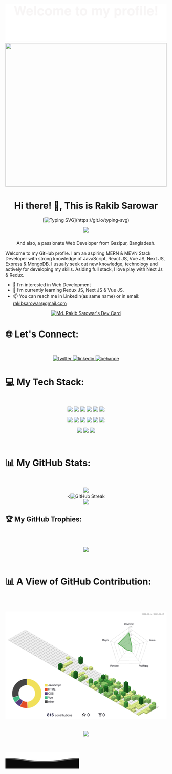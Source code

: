 
![](assets/Bottom_up.svg)
<a href="https://www.facebook.com/rakibsarowar01/">
<img height="450"  width="100%"  src="https://images.unsplash.com/photo-1624377632657-3902bfd35958?ixlib=rb-4.0.3&ixid=M3wxMjA3fDB8MHxwaG90by1wYWdlfHx8fGVufDB8fHx8fA%3D%3D&auto=format&fit=crop&w=870&q=80" />
</a>

<div align=center>
<h1> Hi there! 👋, This is Rakib Sarowar </h1>

[![Typing SVG](https://readme-typing-svg.demolab.com?font=Fira+Code&size=18&pause=4000&color=ffa726&width=485&lines=+I+am+an+aspiring+MERN+%26+MEVN+Stack+Developer.)](https://git.io/typing-svg)
</div>

<div align="center">
  <img height="130" src="https://camo.githubusercontent.com/62da68eb62b1e5f175f7d1f0191dd89a653d7908feb22d37d4a0ab07365d6791/68747470733a2f2f6d656469612e67697068792e636f6d2f6d656469612f4d3967624264396e6244724f5475314d71782f67697068792e676966"  />
</div>

###
<p align="center">
And also, a passionate Web Developer from Gazipur, Bangladesh.
</p>

Welcome to my GitHub profile. I am an aspiring MERN & MEVN Stack Developer with strong knowledge of JavaScript, React JS, Vue JS, Next JS, Express & MongoDB. I usually seek out new knowledge, technology and actively for developing my skills. Asiding full stack, I love play with Next Js & Redux. 

- 👀 I’m interested in Web Development <br>
- 🌱 I’m currently learning Redux JS, Next JS & Vue JS.<br>
- 📫 You can reach me in LinkedIn(as same name) or in email: rakibsarowar@gmail.com

<div align=center>
<a href="https://app.daily.dev/rakibsarowar"><img src="https://api.daily.dev/devcards/a71be58fa5a64d3ca6b9d9509621f94a.png?r=zsp" width="300" alt="Md. Rakib Sarowar's Dev Card"/></a>
</div>

# 🌐 Let's Connect:
<br />
<p align="center">
<a href="https://twitter.com/rakibsarowar" target="_blank rel="noopener noreferrer"">
<img src=https://img.shields.io/badge/twitter-%2300acee.svg?&style=for-the-badge&logo=twitter&logoColor=white alt=twitter style="margin-bottom: 5px;" />
</a>
<a href="https://linkedin.com/in/rakibsarowar" target="_blank">
<img src=https://img.shields.io/badge/linkedin-%231E77B5.svg?&style=for-the-badge&logo=linkedin&logoColor=white alt=linkedin style="margin-bottom: 5px;" />
</a>
<a href="https://www.behance.net/rakibsarowar" target="_blank">
<img src=https://img.shields.io/badge/behance-%23191919.svg?&style=for-the-badge&logo=behance&logoColor=white alt=behance style="margin-bottom: 5px;" />
</a>  
</p>

# 💻 My Tech Stack:
<br />
<p align="center">
<img src="https://img.shields.io/badge/html5-%23E34F26.svg?style=for-the-badge&logo=html5&logoColor=white"/>
<img src="https://img.shields.io/badge/css3-%231572B6.svg?style=for-the-badge&logo=css3&logoColor=white"/>
<img src="https://img.shields.io/badge/SASS-hotpink.svg?style=for-the-badge&logo=SASS&logoColor=white"/>
<img src="https://img.shields.io/badge/bootstrap-%23563D7C.svg?style=for-the-badge&logo=bootstrap&logoColor=white"/>
<img src="https://img.shields.io/badge/tailwindcss-%2338B2AC.svg?style=for-the-badge&logo=tailwind-css&logoColor=white"/>
<img src="https://img.shields.io/badge/javascript-%23323330.svg?style=for-the-badge&logo=javascript&logoColor=%23F7DF1E"/>
</p>
<p align="center">
<img src="https://img.shields.io/badge/react-%2320232a.svg?style=for-the-badge&logo=react&logoColor=%2361DAFB"/>
<img src="https://img.shields.io/badge/redux-%23593d88.svg?style=for-the-badge&logo=redux&logoColor=white"/>
<img src="https://img.shields.io/badge/vuejs-%2335495e.svg?style=for-the-badge&logo=vuedotjs&logoColor=%234FC08D"/>
<img src="https://img.shields.io/badge/firebase-%23039BE5.svg?style=for-the-badge&logo=firebase"/>
<img src="https://img.shields.io/badge/express.js-%23404d59.svg?style=for-the-badge&logo=express&logoColor=%2361DAFB"/>
<img src="https://img.shields.io/badge/MongoDB-%234ea94b.svg?style=for-the-badge&logo=mongodb&logoColor=white"/>
</p>
<p align="center">
<img src="https://img.shields.io/badge/adobephotoshop-%2331A8FF.svg?style=for-the-badge&logo=adobephotoshop&logoColor=white"/>
<img src="https://img.shields.io/badge/adobeillustrator-%23FF9A00.svg?style=for-the-badge&logo=adobeillustrator&logoColor=white"/>
<img src="https://img.shields.io/badge/figma-%23F24E1E.svg?style=for-the-badge&logo=figma&logoColor=white"/>
</p>
<br/>

# 📊 My GitHub Stats:
<br />
<p align="center">
<img width="60%" src="https://github-readme-stats.vercel.app/api?username=rakibsarowar&theme=great-gatsby&hide_border=true&include_all_commits=false&count_private=false" /> <br/> 
<<img src="https://github-readme-streak-stats.herokuapp.com?user=rakibsarowar&theme=dark" alt="GitHub Streak" /> <br>
<img width="50%" src="https://github-readme-stats.vercel.app/api/top-langs/?username=rakibsarowar&theme=great-gatsby&hide_border=true&include_all_commits=false&count_private=false&layout=compact" />   
<p>

## 🏆 My GitHub Trophies:
<br />
<br />
<p align="center">
 <img width="100%" src="https://github-profile-trophy.vercel.app/?username=rakibsarowar&theme=juicyfresh&no-frame=false&no-bg=false&margin-w=4" />
<p>

<br/>

# 📊 A View of GitHub Contribution:
<br />

![](./profile-3d-contrib/profile-green-animate.svg)
---
<br />
<div align="center">
  <img width="30%" src="https://visitcount.itsvg.in/api?id=rakibsarowar&icon=5&color=2"/> <br/>
  
<br />
</div>
<br />


![](assets/Bottom_down.svg)
